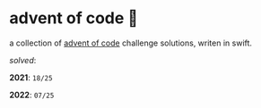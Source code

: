 # advent of code 🎄

a collection of [advent of code](https://adventofcode.com/2022) challenge solutions, writen in swift.

*solved*:

**2021**: `18/25`

**2022**: `07/25`
